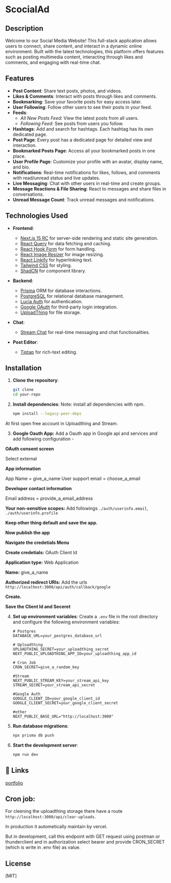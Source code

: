 
# ScocialAd
## Description
Welcome to our Social Media Website! This full-stack application allows users to connect, share content, and interact in a dynamic online environment. Built with the latest technologies, this platform offers features such as posting multimedia content, interacting through likes and comments, and engaging with real-time chat. 

## Features

- **Post Content**: Share text posts, photos, and videos.
- **Likes & Comments**: Interact with posts through likes and comments.
- **Bookmarking**: Save your favorite posts for easy access later.
- **User Following**: Follow other users to see their posts in your feed.
- **Feeds**: 
  - *All New Posts Feed*: View the latest posts from all users.
  - *Following Feed*: See posts from users you follow.
- **Hashtags**: Add and search for hashtags. Each hashtag has its own dedicated page.
- **Post Page**: Every post has a dedicated page for detailed view and interaction.
- **Bookmarked Posts Page**: Access all your bookmarked posts in one place.
- **User Profile Page**: Customize your profile with an avatar, display name, and bio.
- **Notifications**: Real-time notifications for likes, follows, and comments with read/unread status and live updates.
- **Live Messaging**: Chat with other users in real-time and create groups.
- **Message Reactions & File Sharing**: React to messages and share files in conversations.
- **Unread Message Count**: Track unread messages and notifications.
## Technologies Used

- **Frontend**: 
  - [Next.js 15 RC](https://nextjs.org/) for server-side rendering and static site generation.
  - [React Query](https://react-query.tanstack.com/) for data fetching and caching.
  - [React Hook Form](https://react-hook-form.com/) for form handling.
  - [React Image Resizer](https://www.npmjs.com/package/react-image-resizer) for image resizing.
  - [React Linkify](https://www.npmjs.com/package/react-linkify) for hyperlinking text.
  - [Tailwind CSS](https://tailwindcss.com/) for styling.
  - [ShadCN](https://github.com/shadcn) for component library.

- **Backend**:
  - [Prisma](https://www.prisma.io/) ORM for database interactions.
  - [PostgreSQL](https://www.postgresql.org/) for relational database management.
  - [Lucia Auth](https://github.com/lucia-auth/lucia) for authentication.
  - [Google OAuth](https://developers.google.com/identity/protocols/oauth2) for third-party login integration.
  - [UploadThing](https://www.uploadthing.com/) for file storage.

- **Chat**:
  - [Stream Chat](https://getstream.io/chat/) for real-time messaging and chat functionalities.

- **Post Editor**:
  - [Tiptap](https://tiptap.dev/) for rich-text editing.


## Installation

1. **Clone the repository**:
   ```bash
   git clone 
   cd your-repo
   ```

2. **Install dependencies**:
Note: install all dependencies with npm.
   ```bash
   npm install --legacy-peer-deps
   ```

At first open free account in Uploadthing and Stream.

3. **Google Oauth App:** Add a Oauth app in Google api and services and add following configuration -

**OAuth consent screen**

Select external

**App information**

App Name = give_a_name
User support email = choose_a_email

**Developer contact information**

Email address = provide_a_email_address

**Your non-sensitive scopes:**
Add followings
`./auth/userinfo.email`, `./auth/userinfo.profile`

**Keep other thing default and save the app.**

**Now publish the app**

**Navigate the credetials Menu**

**Create credetials:** OAuth Client Id

**Application type:** Web Application

**Name:** give_a_name

**Authorized redirect URIs:** Add the urls `http://localhost:3000/api/auth/callback/google`

**Create.**

**Save the Client Id and Seceret**


4. **Set up environment variables**:
   Create a `.env` file in the root directory and configure the following environment variables:

   ```env
   # Postgres
   DATABASE_URL=your_postgres_database_url

   # Uploadthing
   UPLOADTHING_SECRET=your_uploadthing_secret
   NEXT_PUBLIC_UPLOADTHING_APP_ID=your_uploadthing_app_id

   # Cron Job
   CRON_SECRET=give_a_random_key

   #Stream
   NEXT_PUBLIC_STREAM_KEY=your_stream_api_key
   STREAM_SECRET=your_stream_api_secret

   #Google Auth
   GOOGLE_CLIENT_ID=your_google_client_id
   GOOGLE_CLIENT_SECRET=your_google_client_secret
   
   #other
   NEXT_PUBLIC_BASE_URL="http://localhost:3000"
   
   ```

5. **Run database migrations**:
   ```bash
   npx prisma db push
   ```

6. **Start the development server**:
   ```bash
   npm run dev
   ```


## 🔗 Links
[portfolio](https://www.ayushdhar.com/)


## Cron job:

For cleening the uploadthing storage there have a route
`http://localhost:3000/api/clear-uploads`.

In production it autometically maintain by vercel.

But in development, call this endpoint with GET request using postman or thunderclient and in authorization select bearer and provide CRON_SECRET (which is write in .env file) as value. 
## License

[MIT]

